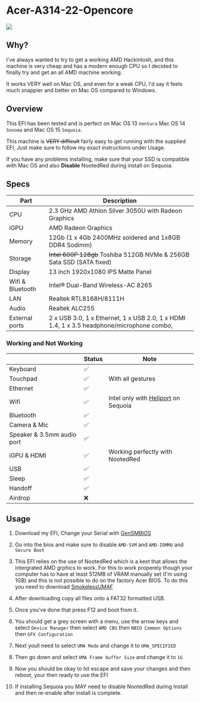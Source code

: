 # Acer-A314-22-Opencore
<img src="./SequoiaWorking.png">

## Why?
I've always wanted to try to get a working AMD Hackintosh, and this machine is very cheap and has a modern enough CPU so I decided to finally try and get an all AMD machine working.


It works VERY well on Mac OS, and even for a weak CPU, I'd say it feels much snappier and better on Mac OS compared to Windows.

## Overview

This EFI has been tested and is perfect on Mac OS 13 `Ventura` Mac OS 14 `Sonoma` and Mac OS 15 `Sequoia`.

This machine is <s>VERY difficult</s> fairly easy to get running with the supplied EFI, Just make sure to follow my exact instructions under Usage.

If you have any problems installing, make sure that your SSD is compatible with Mac OS and also <strong>Disable</strong> NootedRed during install on Sequoia.

## Specs

| Part             | Description                                                                                                    |
| ---------------- | -------------------------------------------------------------------------------------------------------------- |
| CPU              | 2.3 GHz AMD Athlon Silver 3050U with Radeon Graphics                                                           |
| iGPU             | AMD Radeon Graphics                                                                                            |
| Memory           | 12Gb (1 x 4Gb 2400MHz soldered and 1x8GB DDR4 Sodimm)                                                          |
| Storage          | <s>Intel 600P 128gb</s> Toshiba 512GB NVMe & 256GB Sata SSD (SATA fixed)                                       |
| Display          | 13 inch 1920x1080 IPS Matte Panel                                                                              |
| Wifi & Bluetooth | Intel® Dual-Band Wireless-AC 8265                                                                              |
| LAN              | Realtek RTL8168H/8111H                                                                                         |
| Audio            | Realtek ALC255                                                                                                        |
| External ports   | 2 x USB 3.0, 1 x Ethernet, 1 x USB 2.0, 1 x HDMI 1.4, 1 x 3.5 headphone/microphone combo,                      |

### Working and Not Working

|                                                   | Status | Note                              |
| ------------------------------------------------- | ------ | ----------------------------------|
| Keyboard                                          | ✅     |                                   |
| Touchpad                                          | ✅     |With all gestures                  |
| Ethernet                                          | ✅     |                                   |
| Wifi                                              | ✅     |Intel only with [Heliport](https://github.com/OpenIntelWireless/HeliPort) on Sequoia |
| Bluetooth                                         | ✅     |                                   |
| Camera & Mic                                      | ✅     |                                   |
| Speaker & 3.5mm audio port                        | ✅     |                                   |
| iGPU & HDMI                                       | ✅     |Working perfectly with NootedRed   |
| USB                                               | ✅     |                                   |
| Sleep                                             | ✅     |                                   |
| Handoff                                           | ✅     |                                   |
| Airdrop                                           | ❌     |                                   |


## Usage

1. Download my EFI, Change your Serial with [GenSMBIOS](https://github.com/corpnewt/GenSMBIOS) 

2. Go into the bios and make sure to disable `AMD-SVM` and `AMD-IOMMU` and `Secure Boot`

3. This EFI relies on the use of NootedRed which is a kext that allows the intergrated AMD grphics to work.
For this to work properely though your computer has to have at least 512MB of VRAM manually set (I'm using 1GB) and this is not possible to do on the factory Acer BIOS.
To do this you need to download [SmokelessUMAF](https://github.com/DavidS95/Smokeless_UMAF) 

4. After downloading copy all files onto a FAT32 formatted USB. 

5. Once you've done that press F12 and boot from it.

6. You should get a grey screen with a menu, use the arrow keys and select `Device Manager` then select `AMD CBS` then `NBIO Common Options` then `GFX Configuration`

7. Next youll need to select `UMA Mode` and change it to `UMA_SPECIFIED`

8. Then go down and select `UMA Frame buffer Size` and change it to `1G`

9. Now you should be okay to hit escape and save your changes and then reboot, your then ready to use the EFI

10. If installing Sequoia you MAY need to disable NootedRed during Install and then re-enable after install is complete.

